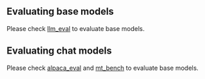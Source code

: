 ## Evaluating base models

Please check [llm_eval](https://github.com/jxiw/MambaInLlama/tree/main/benchmark/llm_eval) to evaluate base models.

## Evaluating chat models

Please check [alpaca_eval](https://github.com/jxiw/MambaInLlama/tree/main/benchmark/alpaca_eval) and [mt_bench](https://github.com/jxiw/MambaInLlama/tree/main/benchmark/mt_bench) to evaluate base models.
